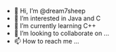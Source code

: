 - 👋 Hi, I’m @dream7sheep
- 👀 I’m interested in Java and C
- 🌱 I’m currently learning C++
- 💞️ I’m looking to collaborate on ...
- 📫 How to reach me ...

<!---
dream7sheep/dream7sheep is a ✨ special ✨ repository because its `README.md` (this file) appears on your GitHub profile.
You can click the Preview link to take a look at your changes.
--->
